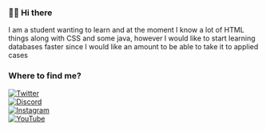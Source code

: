 ### 👋🏻 Hi there 

<!--
**alu10/alu10** is a ✨ _special_ ✨ repository because its `README.md` (this file) appears on your GitHub profile.-->
I am a student wanting to learn and at the moment I know a lot of HTML things along with CSS and some java, however I would like to start learning databases faster since I would like an amount to be able to take it to applied cases

<!--
## Skills:
[![HTML](https://img.shields.io/badge/HTML-007396?style=for-the-badge&logo=java&logoColor=white&labelColor=101010)]()
[![CSS](https://img.shields.io/badge/CSS-007396?style=for-the-badge&logo=java&logoColor=white&labelColor=101010)]()
</br>-->
<!--[![Java](https://img.shields.io/badge/Java-007396?style=for-the-badge&logo=java&logoColor=white&labelColor=101010)]()-->

### Where to find me?

[![Twitter](https://img.shields.io/badge/Twitter-@SalixBabylonic8-338563?style=for-the-badge&logo=twitter&logoColor=00ACEE&labelColor=FFFFFF)](https://twitter.com/SalixBabylonic8)</br>
[![Discord](https://img.shields.io/badge/Discord-@Salix-338563?style=for-the-badge&logo=discord&logoColor=FFFFFF&labelColor=7289DA)](https://discord.com/channels/@me/466325119204196352)</br>
[![Instagram](https://img.shields.io/badge/Instagram-@Salix_8-338563?style=for-the-badge&logo=instagram&logoColor=E4405F&labelColor=5851DB)](https://twitter.com/SalixBabylonic8)</br>
[![YouTube](https://img.shields.io/badge/YouTube-@salix-338563?style=for-the-badge&logo=youtube&logoColor=FF0000&labelColor=FFFFFF)](https://www.youtube.com/channel/UCsiXABdx0sh3eEm_hghfepQ)

